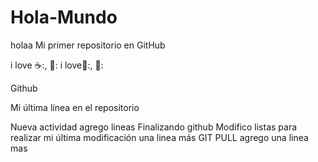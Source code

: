 # Hola-Mundo
holaa
Mi  primer repositorio en GitHub

i love ☕:, 🍕:
i love🍦:, 🍔: 

Github


Mi última línea en el repositorio 

Nueva actividad
agrego lineas
Finalizando github 
Modifico listas
para realizar mi última modificación 
una linea más 
GIT PULL
agrego una linea mas 





